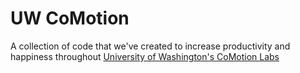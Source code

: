 # UW CoMotion

A collection of code that we've created to increase productivity and happiness throughout [University of Washington's CoMotion Labs](https://comotion.uw.edu/)
